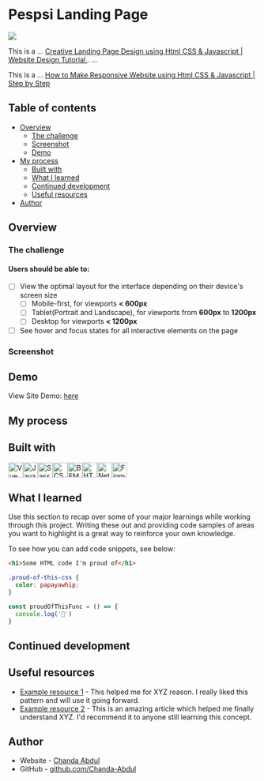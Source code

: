 # Pespsi Landing Page
![](/assets/screen.png)

This is a ... [Creative Landing Page Design using Html CSS & Javascript | Website Design Tutorial
](https://youtu.be/s_z5laE4KTw). ...

This is a ... [How to Make Responsive Website using Html CSS & Javascript | Step by Step](https://youtu.be/hlYbsAnn3LM)

## Table of contents

- [Overview](#overview)
  - [The challenge](#the-challenge)
  - [Screenshot](#screenshot)
  - [Demo](#demo)
- [My process](#my-process)
  - [Built with](#built-with)
  - [What I learned](#what-i-learned)
  - [Continued development](#continued-development)
  - [Useful resources](#useful-resources)
- [Author](#author)

## Overview

### The challenge

#### Users should be able to:

- [ ] View the optimal layout for the interface depending on their device's screen size
  - [ ] Mobile-first, for viewports <b>< 600px</b>
  - [ ] Tablet(Portrait and Landscape), for viewports from <b>600px</b> to <b>1200px</b>
  - [ ] Desktop for viewports <b>< 1200px</b>
- [ ] See hover and focus states for all interactive elements on the page

### Screenshot

<!-- ![](./screenshot.jpg) -->


## Demo
View Site Demo: [here](https://singular-semolina-ce7a7c.netlify.app)

<!-- - Solution URL: [here](https://github.com/Chanda-Abdul/vue-workit-landing-page) -->


## My process

## Built with

<img src="https://img.shields.io/badge/Vue.js-35495E?style=for-the-badge&logo=vue.js&logoColor=4FC08D" alt="Vue icon" height="30" /><img src="https://img.shields.io/badge/JavaScript-323330?style=for-the-badge&logo=javascript&logoColor=F7DF1E" alt="JavaScript icon" height="30" /><img src="https://img.shields.io/badge/Sass-CC6699?style=for-the-badge&logo=sass&logoColor=white" alt="Sass icon" height="30" /><img src="https://img.shields.io/badge/CSS3-1572B6?style=for-the-badge&logo=css3&logoColor=white" alt="CSS icon" height="30" /><img src="https://camo.githubusercontent.com/56a25d7a80ecd7be0919314d76dcae961ea7aac32dac11a7aa81644afa6daa53/68747470733a2f2f696d672e736869656c64732e696f2f7374617469632f76313f7374796c653d666f722d7468652d6261646765266d6573736167653d42454d26636f6c6f723d303030303030266c6f676f3d42454d266c6f676f436f6c6f723d464646464646266c6162656c3d" alt="BEM icon" height="30" /><img src="https://img.shields.io/badge/HTML5-E34F26?style=for-the-badge&logo=html5&logoColor=white" alt="HTML icon" height="30" /><img src="https://img.shields.io/badge/Netlify-00C7B7?style=for-the-badge&logo=netlify&logoColor=white" alt="Netlify icon" height="30" /><img src="https://img.shields.io/badge/Figma-F24E1E?style=for-the-badge&logo=figma&logoColor=white" alt="Figma icon" height="30" />



## What I learned

Use this section to recap over some of your major learnings while working through this project. Writing these out and providing code samples of areas you want to highlight is a great way to reinforce your own knowledge.

To see how you can add code snippets, see below:

```html
<h1>Some HTML code I'm proud of</h1>
```
```css
.proud-of-this-css {
  color: papayawhip;
}
```
```js
const proudOfThisFunc = () => {
  console.log('🎉')
}
```



## Continued development


## Useful resources
- [Example resource 1](https://www.example.com) - This helped me for XYZ reason. I really liked this pattern and will use it going forward.
- [Example resource 2](https://www.example.com) - This is an amazing article which helped me finally understand XYZ. I'd recommend it to anyone still learning this concept.


## Author

- Website - [Chanda Abdul](https://www.Chandabdul.dev)
- GitHub - [github.com/Chanda-Abdul](https://github.com/Chanda-Abdul)
<!-- - Frontend Mentor - [@Chanda-Abdul](https://www.frontendmentor.io/profile/Chanda-Abdul) -->






